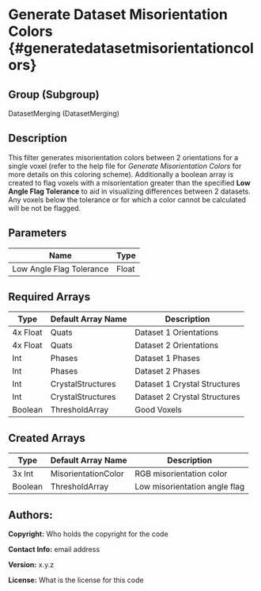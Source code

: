 Generate Dataset Misorientation Colors {#generatedatasetmisorientationcolors}
=====

## Group (Subgroup) ##
DatasetMerging (DatasetMerging)


## Description ##
This filter generates misorientation colors between 2 orientations for a single voxel (refer to the help file for *Generate Misorientation Colors* for more details on this coloring scheme). Additionally a boolean array is created to flag voxels with a misorientation greater than the specified **Low Angle Flag Tolerance** to aid in visualizing differences between 2 datasets. Any voxels below the tolerance or for which a color cannot be calculated will be not be flagged.

## Parameters ##
| Name             | Type |
|------------------|------|
| Low Angle Flag Tolerance | Float |

## Required Arrays ##

| Type | Default Array Name | Description |
|------|--------------------|-------------|
| 4x Float  | Quats           | Dataset 1 Orientations |
| 4x Float  | Quats           | Dataset 2 Orientations        |
| Int  | Phases           | Dataset 1 Phases        |
| Int  | Phases           | Dataset 2 Phases        |
| Int  | CrystalStructures           | Dataset 1 Crystal Structures        |
| Int  | CrystalStructures           | Dataset 2 Crystal Structures        |
| Boolean  | ThresholdArray           | Good Voxels        |


## Created Arrays ##

| Type | Default Array Name | Description |
|------|--------------------|-------------|
| 3x Int  | MisorientationColor | RGB misorientation color |
| Boolean  | ThresholdArray | Low misorientation angle flag |



## Authors: ##

**Copyright:** Who holds the copyright for the code

**Contact Info:** email address

**Version:** x.y.z

**License:**  What is the license for this code


